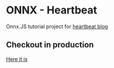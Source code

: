 # ONNX - Heartbeat

Onnx.JS tutorial project for [heartbeat blog](https://heartbeat.fritz.ai/building-an-object-detection-app-using-onnx-js-c7147f4f291b)

## Checkout in production

[Here it is](https://onnx-heartbeat.netlify.com/)

